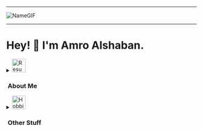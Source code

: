 <hr>

![NameGIF](https://i.ibb.co/syYnyWs/TitleGIF.gif)

<hr>

<h1>Hey! 👋 I'm Amro Alshaban.</h1>

<details>
  <summary><img src="https://i.ibb.co/KqTX8YL/cv.png" alt="Resume Icon" width="36" height="36"><h3>&nbsp;About Me</h3></summary>

  I'm a Mathematics and Statistics graduate who graduated with a distinction in my department, consistently making it to the honors list every semester. My passion for higher-level mathematics, statistics, physics, and computer science drives me to learn new things and tackle complex problems.

 I specialize in data analysis and programming, with strong expertise in Python (Pandas), SQL, and Excel. I’m passionate about summarizing all types of data into meaningful dashboards to uncover insights, creating statistical and mathematical models from scratch, and automating workflows with custom scripts. Whether it’s finding trends in data or solving abstract mathematical problems, I love tackling intellectual challenges head on! 
 
 Currently, I’m applying for Data Analyst and Business Analyst roles. Feel free to check out my repositories and reach out if you’d like to collaborate or share ideas! 😊

  <details>
    <summary><img src="https://i.ibb.co/PrDSsNK/school.png" alt="Education Icon" width="36" height="36"><h3>&nbsp;Education</h3></summary>

  * Bachelor of Science in <b>Mathematics</b> and <b>Statistics</b>. <br><b>GPA</b>: 4.13/4.20
  * <b>Certificates:</b> [CS50 Introductionn to Programming with Python](https://i.ibb.co/x8gr202/CS50-Introduction-to-Programming-with-Python.jpg), [CS50 Introduction to Databases with SQL](https://i.ibb.co/DGQpV1f/CS50-Introduction-to-Databases-with-SQL.jpg), [2024 Tableau Certified Data Analyst Training](https://i.ibb.co/gwV1ZBK/2024-Tableau-Certified-Data-Analyst-Training.jpg).
  
  </details>

  <details>
    <summary><img src="https://i.ibb.co/2kNp10q/competence.png" alt="Skills Icon" width="36" height="36"><h3>&nbsp;Skills</h3></summary>

  #### &nbsp;&nbsp;&nbsp;Databases
  ![MYSQL](https://img.shields.io/badge/MySQL-005C84?style=for-the-badge&logo=mysql&logoColor=white) ![POSTGRESQL](https://img.shields.io/badge/PostgreSQL-316192?style=for-the-badge&logo=postgresql&logoColor=white) ![SQLITE](https://img.shields.io/badge/Sqlite-003B57?style=for-the-badge&logo=sqlite&logoColor=white)

  #### &nbsp;&nbsp;&nbsp;Data Tools
  ![EXCEL](https://img.shields.io/badge/Microsoft_Excel-217346?style=for-the-badge&logo=microsoft-excel&logoColor=white) ![POWER QUERY](https://img.shields.io/badge/POWER%20QUERY-20B2AA?style=for-the-badge&logoColor=white&labelColor=darkorange&color=darkgreen) ![TABLEAU](https://img.shields.io/badge/Tableau-E97627?style=for-the-badge&logo=Tableau&logoColor=white)


  #### &nbsp;&nbsp;&nbsp;Programming Languages
  ![PYTHON](https://img.shields.io/badge/Python-FFD43B?style=for-the-badge&logo=python&logoColor=blue) ![R](https://img.shields.io/badge/R-276DC3?style=for-the-badge&logo=r&logoColor=white) ![VBA](https://img.shields.io/badge/VBA-green?style=for-the-badge) ![JAVASCRIPT](https://img.shields.io/badge/JavaScript-323330?style=for-the-badge&logo=javascript&logoColor=F7DF1E) ![HTML](https://img.shields.io/badge/HTML5-E34F26?style=for-the-badge&logo=html5&logoColor=white) ![CSS](https://img.shields.io/badge/CSS3-1572B6?style=for-the-badge&logo=css3&logoColor=white) ![RUBY](https://img.shields.io/badge/Ruby-CC342D?style=for-the-badge&logo=ruby&logoColor=white)

  #### &nbsp;&nbsp;&nbsp;Data Analysis Libraries
  ![NUMPY](https://img.shields.io/badge/Numpy-777BB4?style=for-the-badge&logo=numpy&logoColor=white) ![PANDAS](https://img.shields.io/badge/Pandas-2C2D72?style=for-the-badge&logo=pandas&logoColor=white) ![SCIPY](https://img.shields.io/badge/SciPy-654FF0?style=for-the-badge&logo=SciPy&logoColor=white) ![PLOTLY](https://img.shields.io/badge/Plotly-239120?style=for-the-badge&logo=plotly&logoColor=white) ![MATPLOTLIB](https://img.shields.io/badge/Matplotlib-%FFC0CB.svg?style=for-the-badge&logo=Matplotlib&logoColor=black) ![scikit-learn](https://img.shields.io/badge/scikit--learn-%23F7931E.svg?style=for-the-badge&logo=scikit-learn&logoColor=white)

  #### &nbsp;&nbsp;&nbsp;Web Scraping Libraries
  ![Badges](https://img.shields.io/badge/BEAUTIFULSOUP4-60A839?style=for-the-badge&logoColor=white)

  #### &nbsp;&nbsp;&nbsp;Frontend/Backend Libraries/Frameworks
  ![REACT](https://img.shields.io/badge/React-20232A?style=for-the-badge&logo=react&logoColor=61DAFB)  ![DJANGO](https://img.shields.io/badge/Django-092E20?style=for-the-badge&logo=django&logoColor=green) ![WEBPACK](https://img.shields.io/badge/Webpack-8DD6F9?style=for-the-badge&logo=Webpack&logoColor=white)
  
  </details>
  
  <details>
  <summary><img src="https://i.ibb.co/WzdNpzp/project.png" alt="Projects Icon" width="36" height="36"><h3>&nbsp;Projects</h3></summary>

  ## [Monthly-Weather-Forecasting-in-Jordan](https://github.com/MathoVerse100/Monthly-Weather-Forecasting-in-Jordan)
  ![PYTHON](https://img.shields.io/badge/Python-FFD43B?style=for-the-badge&logo=python&logoColor=blue) ![NUMPY](https://img.shields.io/badge/Numpy-777BB4?style=for-the-badge&logo=numpy&logoColor=white) ![PANDAS](https://img.shields.io/badge/Pandas-2C2D72?style=for-the-badge&logo=pandas&logoColor=white) ![MATPLOTLIB](https://img.shields.io/badge/Matplotlib-%FFC0CB.svg?style=for-the-badge&logo=Matplotlib&logoColor=black) ![STATSMODELS](https://img.shields.io/badge/Statsmodels-ed07d8.svg?style=for-the-badge&logoColor=black) 

  * Scraped and processed hourly temperature data from over 8,500 web pages, spanning 20+ years, using dynamic Python scripts to collect and organize data into a unified pandas DataFrame.
  * Performed extensive data cleaning and preprocessing to separate seasonality and trends, preparing the dataset for time series analysis and predictive modeling.
  * Built and optimized a SARIMAX model to forecast temperature deviations, then utilized the model to forecast weather conditions up to 16 months ahead, achieving an $R^2$ score of 96%.

  ## [Coffee Sales Analysis and Visualization](https://github.com/MathoVerse100/Coffee-Sales-Analysis-and-Visualization)
  ![EXCEL](https://img.shields.io/badge/Microsoft_Excel-217346?style=for-the-badge&logo=microsoft-excel&logoColor=white) ![TABLEAU](https://img.shields.io/badge/Tableau-E97627?style=for-the-badge&logo=Tableau&logoColor=white)

  * Cleaned and preprocessed data from multiple Excel tables, using VLOOKUPs and INDEX MATCH to merge them into a single, comprehensive dataset.
  * Created an interactive Tableau dashboard to visualize total sales and profit across countries, customers, and months, with dynamic filters for user customization.
  
  ## [Sales Dashboard Practice - KPI Analysis and Visualization](https://github.com/MathoVerse100/Sales-Dashboard-Practice---KPI-Analysis-and-Visualization)
  ![TABLEAU](https://img.shields.io/badge/Tableau-E97627?style=for-the-badge&logo=Tableau&logoColor=white)

  * Designed an advanced dynamic KPI dashboard in Tableau to visualize key retail sales metrics, incorporating interactive filters, drill-down capabilities, and intuitive visualizations.

  ## [Excel Tic-Tac-Toe Game](https://github.com/MathoVerse100/Excel-Tic-Tac-Toe)
  ![EXCEL](https://img.shields.io/badge/Microsoft_Excel-217346?style=for-the-badge&logo=microsoft-excel&logoColor=white) ![VBA](https://img.shields.io/badge/VBA-green?style=for-the-badge)

  * Built a Tic Tac Toe game in Excel using VBA, with dynamic board creation and automated gameplay logic.
  * Programmed functions to handle player inputs, validate game states, and display results directly in Excel.
  
  ## [Windows-Calculator-Clone](https://github.com/MathoVerse100/odin-calculator)
  
  ![HTML5](https://img.shields.io/badge/HTML5-E34F26?style=for-the-badge&logo=html5&logoColor=white) ![CSS3](https://img.shields.io/badge/CSS3-1572B6?style=for-the-badge&logo=css3&logoColor=white) ![JavaScript](https://img.shields.io/badge/JavaScript-F7DF1E?style=for-the-badge&logo=javascript&logoColor=black)
  
  * Developed a responsive calculator clone inspired by the Windows calculator, supporting standard and scientific modes with integer and float operations.
  * Implemented the Shunting Yard algorithm from scratch to handle complex order precedence, including brackets and incomplete user input corrections.
  * Enhanced usability with features like keyboard support, a history log for retrieving past calculations, and automated input validation.

  ## [Multi-Page-Restaurant-Website](https://github.com/MathoVerse100/Odin-Restaurant-Page/tree/main)
  ![HTML5](https://img.shields.io/badge/HTML5-E34F26?style=for-the-badge&logo=html5&logoColor=white) ![CSS3](https://img.shields.io/badge/CSS3-1572B6?style=for-the-badge&logo=css3&logoColor=white) ![JavaScript](https://img.shields.io/badge/JavaScript-F7DF1E?style=for-the-badge&logo=javascript&logoColor=black) ![Webpack](https://img.shields.io/badge/webpack-%238DD6F9.svg?style=for-the-badge&logo=webpack&logoColor=black) ![BASH](https://img.shields.io/badge/Shell_Script-121011?style=for-the-badge&logo=gnu-bash&logoColor=white)

  * Built a dynamic, multi-page restaurant application with multiple tabs, emphasizing maintainability and scalability through modular code design.
  * Automated the setup process with a custom Bash script that generates all necessary webpack configurations, including file creation, parser installations, and JSON configuration writing, in a single command.
  * Designed the app to dynamically generate HTML content using JavaScript scripts without relying on external libraries.

  ## [Odin-Tic-Tac-Toe](https://github.com/MathoVerse100/odin-Tic-Tac-Toe?tab=readme-ov-file)
  ![HTML5](https://img.shields.io/badge/HTML5-E34F26?style=for-the-badge&logo=html5&logoColor=white) ![CSS3](https://img.shields.io/badge/CSS3-1572B6?style=for-the-badge&logo=css3&logoColor=white) ![JavaScript](https://img.shields.io/badge/JavaScript-F7DF1E?style=for-the-badge&logo=javascript&logoColor=black)

  * Developed a Tic Tac Toe game with singleplayer and multiplayer modes, providing both player-vs-player and player-vs-computer gameplay.
  * Implemented the Minimax algorithm from scratch in JavaScript to ensure optimal moves for the computer in singleplayer mode, without using external libraries.

  ## [Odin-Library](https://github.com/MathoVerse100/odin-library)
  ![HTML5](https://img.shields.io/badge/HTML5-E34F26?style=for-the-badge&logo=html5&logoColor=white) ![CSS3](https://img.shields.io/badge/CSS3-1572B6?style=for-the-badge&logo=css3&logoColor=white) ![JavaScript](https://img.shields.io/badge/JavaScript-F7DF1E?style=for-the-badge&logo=javascript&logoColor=black)

  * Built a library app to store information about books the user has completed or not yet read.

</details>

---

</details>

<details>
  <summary><img src="https://i.ibb.co/zfmxF3B/hobby.png" alt="Hobbies Icon" width="36" height="36"><h3>&nbsp;Other Stuff</h3></summary>

  #### Under Construction 🔨🏗️🚧

</details>
